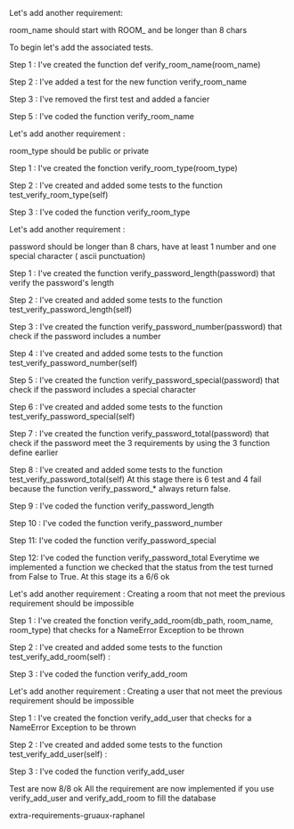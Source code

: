 Let's add another requirement:

room_name should start with ROOM_ and be longer than 8 chars

To begin let's add the associated tests.

Step 1 : 
I've created the function def verify_room_name(room_name)

Step 2 :
I've added a test for the new function verify_room_name

Step 3 :
I've removed the first test and added a fancier

Step 5 : 
I've coded the function verify_room_name





Let's add another requirement :

room_type should be public or private

Step 1 : 
I've created the fonction verify_room_type(room_type)

Step 2 :
I've created and added some tests to the function test_verify_room_type(self)

Step 3 :
I've coded the function verify_room_type





Let's add another requirement :

password should be longer than 8 chars, have at least 1 number and one special character ( ascii punctuation) 

Step 1 : 
I've created the function verify_password_length(password) that verify the password's length

Step 2 :
I've created and added some tests to the function test_verify_password_length(self)

Step 3 : 
I've created the function verify_password_number(password) that check if the password includes a number 

Step 4 :
I've created and added some tests to the function test_verify_password_number(self)

Step 5 : 
I've created the function verify_password_special(password) that check if the password includes a special character

Step 6 :
I've created and added some tests to the function test_verify_password_special(self)

Step 7 : 
I've created the function verify_password_total(password) that check if the password meet the 3 requirements by using the 3 function define earlier

Step 8 :
I've created and added some tests to the function test_verify_password_total(self)
At this stage there is 6 test and 4 fail because the function verify_password_* always return false.

Step 9 :
I've coded the function verify_password_length

Step 10 :
I've coded the function verify_password_number

Step 11:
I've coded the function verify_password_special

Step 12:
I've coded the function verify_password_total
Everytime we implemented a function we checked that the status from the test turned from False to True. At this stage its a 6/6 ok 






Let's add another requirement :
Creating a room that not meet the previous requirement should be impossible

Step 1 : 
I've created the fonction verify_add_room(db_path, room_name, room_type) that checks for a NameError Exception to be thrown

Step 2 :
I've created and added some tests to the function test_verify_add_room(self) :

Step 3 :
I've coded the function verify_add_room






Let's add another requirement :
Creating a user that not meet the previous requirement should be impossible

Step 1 : 
I've created the fonction verify_add_user that checks for a NameError Exception to be thrown

Step 2 :
I've created and added some tests to the function test_verify_add_user(self) :

Step 3 :
I've coded the function verify_add_user


Test are now 8/8 ok
All the requirement are now implemented if you use verify_add_user and verify_add_room to fill the database

extra-requirements-gruaux-raphanel
